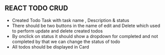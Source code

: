 ## REACT TODO CRUD

* Created Todo Task with task name , Description & status 
* There should be two buttons in the name of edit and Delete which used to perform update and delete created todos
* By onclick on status it should show a dropdown for completed and not completed by that we can change the status of todo
* All todos should be displayed in Card
